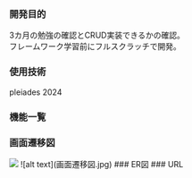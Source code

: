 ### 開発目的  
3カ月の勉強の確認とCRUD実装できるかの確認。  
フレームワーク学習前にフルスクラッチで開発。  
### 使用技術 
pleiades 2024  
### 機能一覧  
### 画面遷移図  
<img src="{画面遷移図.jpg}" width="50%" />  
![alt text](画面遷移図.jpg)  
### ER図  
### URL  
